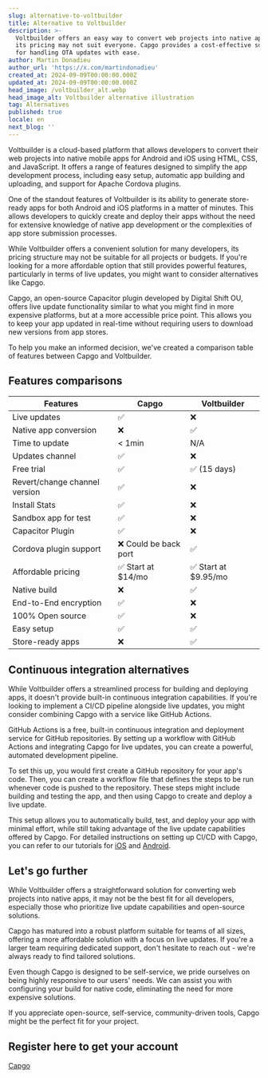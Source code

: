 ```yaml
---
slug: alternative-to-voltbuilder
title: Alternative to Voltbuilder
description: >-
  Voltbuilder offers an easy way to convert web projects into native apps, but
  its pricing may not suit everyone. Capgo provides a cost-effective solution
  for handling OTA updates with ease.
author: Martin Donadieu
author_url: 'https://x.com/martindonadieu'
created_at: 2024-09-09T00:00:00.000Z
updated_at: 2024-09-09T00:00:00.000Z
head_image: /voltbuilder_alt.webp
head_image_alt: Voltbuilder alternative illustration
tag: Alternatives
published: true
locale: en
next_blog: ''
---
```


Voltbuilder is a cloud-based platform that allows developers to convert their web projects into native mobile apps for Android and iOS using HTML, CSS, and JavaScript. It offers a range of features designed to simplify the app development process, including easy setup, automatic app building and uploading, and support for Apache Cordova plugins.

One of the standout features of Voltbuilder is its ability to generate store-ready apps for both Android and iOS platforms in a matter of minutes. This allows developers to quickly create and deploy their apps without the need for extensive knowledge of native app development or the complexities of app store submission processes.

While Voltbuilder offers a convenient solution for many developers, its pricing structure may not be suitable for all projects or budgets. If you're looking for a more affordable option that still provides powerful features, particularly in terms of live updates, you might want to consider alternatives like Capgo.

Capgo, an open-source Capacitor plugin developed by Digital Shift OU, offers live update functionality similar to what you might find in more expensive platforms, but at a more accessible price point. This allows you to keep your app updated in real-time without requiring users to download new versions from app stores.

To help you make an informed decision, we've created a comparison table of features between Capgo and Voltbuilder.

## Features comparisons

| Features | Capgo | Voltbuilder |
| --- | --- | --- |
| Live updates | ✅ | ❌ |
| Native app conversion | ❌ | ✅ |
| Time to update | < 1min | N/A |
| Updates channel | ✅ | ❌ |
| Free trial | ✅ | ✅ (15 days) |
| Revert/change channel version | ✅ | ❌ |
| Install Stats | ✅ | ❌ |
| Sandbox app for test | ✅ | ❌ |
| Capacitor Plugin | ✅ | ❌ |
| Cordova plugin support | ❌ Could be back port | ✅ |
| Affordable pricing | ✅ Start at $14/mo | ✅ Start at $9.95/mo |
| Native build | ❌ | ✅ |
| End-to-End encryption | ✅ | ❌ |
| 100% Open source | ✅ | ❌ |
| Easy setup | ✅ | ✅ |
| Store-ready apps | ❌ | ✅ |

## Continuous integration alternatives

While Voltbuilder offers a streamlined process for building and deploying apps, it doesn't provide built-in continuous integration capabilities. If you're looking to implement a CI/CD pipeline alongside live updates, you might consider combining Capgo with a service like GitHub Actions.

GitHub Actions is a free, built-in continuous integration and deployment service for GitHub repositories. By setting up a workflow with GitHub Actions and integrating Capgo for live updates, you can create a powerful, automated development pipeline.

To set this up, you would first create a GitHub repository for your app's code. Then, you can create a workflow file that defines the steps to be run whenever code is pushed to the repository. These steps might include building and testing the app, and then using Capgo to create and deploy a live update.

This setup allows you to automatically build, test, and deploy your app with minimal effort, while still taking advantage of the live update capabilities offered by Capgo. For detailed instructions on setting up CI/CD with Capgo, you can refer to our tutorials for [iOS](https://capgo.app/blog/automatic-capacitor-ios-build-github-action/) and [Android](https://capgo.app/blog/automatic-capacitor-android-build-github-action/).

## Let's go further

While Voltbuilder offers a straightforward solution for converting web projects into native apps, it may not be the best fit for all developers, especially those who prioritize live update capabilities and open-source solutions.

Capgo has matured into a robust platform suitable for teams of all sizes, offering a more affordable solution with a focus on live updates. If you're a larger team requiring dedicated support, don't hesitate to reach out - we're always ready to find tailored solutions.

Even though Capgo is designed to be self-service, we pride ourselves on being highly responsive to our users' needs. We can assist you with configuring your build for native code, eliminating the need for more expensive solutions.

If you appreciate open-source, self-service, community-driven tools, Capgo might be the perfect fit for your project.

## Register here to get your account

[Capgo](/register/)
